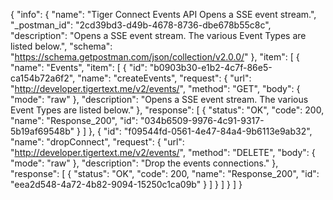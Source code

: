 {
  "info": {
    "name": "Tiger Connect Events API Opens a SSE event stream.",
    "_postman_id": "2cd39bd3-d49b-4678-8736-dbe678b55c8c",
    "description": "Opens a SSE event stream. The various Event Types are listed below.",
    "schema": "https://schema.getpostman.com/json/collection/v2.0.0/"
  },
  "item": [
    {
      "name": "Events",
      "item": [
        {
          "id": "b0903b30-e1b2-4c7f-86e5-ca154b72a6f2",
          "name": "createEvents",
          "request": {
            "url": "http://developer.tigertext.me/v2/events/",
            "method": "GET",
            "body": {
              "mode": "raw"
            },
            "description": "Opens a SSE event stream. The various Event Types are listed below."
          },
          "response": [
            {
              "status": "OK",
              "code": 200,
              "name": "Response_200",
              "id": "034b6509-9976-4c91-9317-5b19af69548b"
            }
          ]
        },
        {
          "id": "f09544fd-0561-4e47-84a4-9b6113e9ab32",
          "name": "dropConnect",
          "request": {
            "url": "http://developer.tigertext.me/v2/events/",
            "method": "DELETE",
            "body": {
              "mode": "raw"
            },
            "description": "Drop the events connections."
          },
          "response": [
            {
              "status": "OK",
              "code": 200,
              "name": "Response_200",
              "id": "eea2d548-4a72-4b82-9094-15250c1ca09b"
            }
          ]
        }
      ]
    }
  ]
}